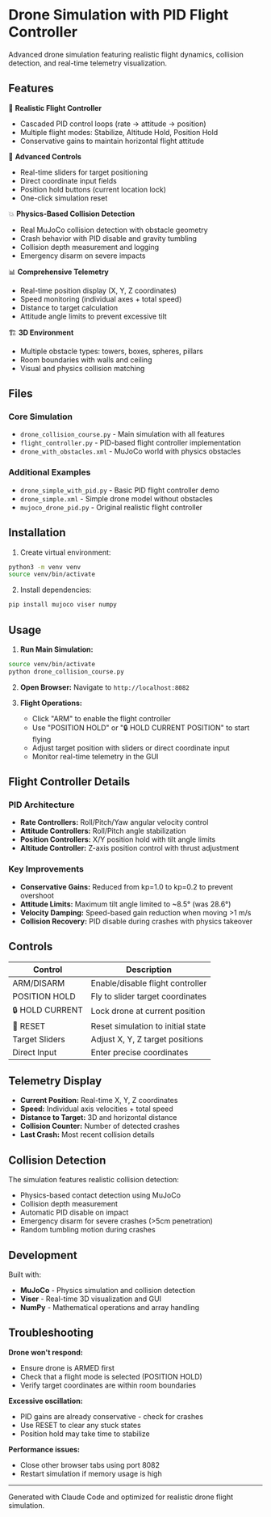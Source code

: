 # Drone Simulation with PID Flight Controller

Advanced drone simulation featuring realistic flight dynamics, collision detection, and real-time telemetry visualization.

## Features

🚁 **Realistic Flight Controller**
- Cascaded PID control loops (rate → attitude → position)
- Multiple flight modes: Stabilize, Altitude Hold, Position Hold
- Conservative gains to maintain horizontal flight attitude

🎯 **Advanced Controls**
- Real-time sliders for target positioning
- Direct coordinate input fields
- Position hold buttons (current location lock)
- One-click simulation reset

💥 **Physics-Based Collision Detection**
- Real MuJoCo collision detection with obstacle geometry
- Crash behavior with PID disable and gravity tumbling
- Collision depth measurement and logging
- Emergency disarm on severe impacts

📊 **Comprehensive Telemetry**
- Real-time position display (X, Y, Z coordinates)
- Speed monitoring (individual axes + total speed)
- Distance to target calculation
- Attitude angle limits to prevent excessive tilt

🏗️ **3D Environment**
- Multiple obstacle types: towers, boxes, spheres, pillars
- Room boundaries with walls and ceiling
- Visual and physics collision matching

## Files

### Core Simulation
- `drone_collision_course.py` - Main simulation with all features
- `flight_controller.py` - PID-based flight controller implementation
- `drone_with_obstacles.xml` - MuJoCo world with physics obstacles

### Additional Examples
- `drone_simple_with_pid.py` - Basic PID flight controller demo
- `drone_simple.xml` - Simple drone model without obstacles
- `mujoco_drone_pid.py` - Original realistic flight controller

## Installation

1. Create virtual environment:
```bash
python3 -m venv venv
source venv/bin/activate
```

2. Install dependencies:
```bash
pip install mujoco viser numpy
```

## Usage

1. **Run Main Simulation:**
```bash
source venv/bin/activate
python drone_collision_course.py
```

2. **Open Browser:** Navigate to `http://localhost:8082`

3. **Flight Operations:**
   - Click "ARM" to enable the flight controller
   - Use "POSITION HOLD" or "🔒 HOLD CURRENT POSITION" to start flying
   - Adjust target position with sliders or direct coordinate input
   - Monitor real-time telemetry in the GUI

## Flight Controller Details

### PID Architecture
- **Rate Controllers:** Roll/Pitch/Yaw angular velocity control
- **Attitude Controllers:** Roll/Pitch angle stabilization  
- **Position Controllers:** X/Y position hold with tilt angle limits
- **Altitude Controller:** Z-axis position control with thrust adjustment

### Key Improvements
- **Conservative Gains:** Reduced from kp=1.0 to kp=0.2 to prevent overshoot
- **Attitude Limits:** Maximum tilt angle limited to ~8.5° (was 28.6°)
- **Velocity Damping:** Speed-based gain reduction when moving >1 m/s
- **Collision Recovery:** PID disable during crashes with physics takeover

## Controls

| Control | Description |
|---------|-------------|
| ARM/DISARM | Enable/disable flight controller |
| POSITION HOLD | Fly to slider target coordinates |
| 🔒 HOLD CURRENT | Lock drone at current position |
| 🔄 RESET | Reset simulation to initial state |
| Target Sliders | Adjust X, Y, Z target positions |
| Direct Input | Enter precise coordinates |

## Telemetry Display

- **Current Position:** Real-time X, Y, Z coordinates
- **Speed:** Individual axis velocities + total speed
- **Distance to Target:** 3D and horizontal distance
- **Collision Counter:** Number of detected crashes
- **Last Crash:** Most recent collision details

## Collision Detection

The simulation features realistic collision detection:
- Physics-based contact detection using MuJoCo
- Collision depth measurement
- Automatic PID disable on impact
- Emergency disarm for severe crashes (>5cm penetration)
- Random tumbling motion during crashes

## Development

Built with:
- **MuJoCo** - Physics simulation and collision detection
- **Viser** - Real-time 3D visualization and GUI
- **NumPy** - Mathematical operations and array handling

## Troubleshooting

**Drone won't respond:**
- Ensure drone is ARMED first
- Check that a flight mode is selected (POSITION HOLD)
- Verify target coordinates are within room boundaries

**Excessive oscillation:**
- PID gains are already conservative - check for crashes
- Use RESET to clear any stuck states
- Position hold may take time to stabilize

**Performance issues:**
- Close other browser tabs using port 8082
- Restart simulation if memory usage is high

---

Generated with Claude Code and optimized for realistic drone flight simulation.